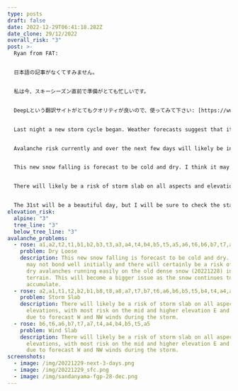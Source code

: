 ```yaml
---
type: posts
draft: false
date: 2022-12-29T06:41:18.282Z
date_clone: 29/12/2022
overall_risk: "3"
post: >-
  Ryan from FAT:


  日本語の記事がなくてすみません。


  私は今、スキーシーズン直前で準備がとても忙しいです。


  DeepLという翻訳サイトがとてもクオリティが良いので、使ってみて下さい: [https://www.deepl.com/translator](https://www.deepl.com/translator?fbclid=IwAR3Ern1iJ5xLbYLl8dmr5a7xm1T3Aiil5X5AF74PnBnAUAnxdh5J_2VfdHQ)


  L﻿ast night a new storm cycle began. Weather forecasts suggest that it will be snowing most of the time until tomorrow evening (20221230). 


  A﻿valanche risk currently and over the next few days will likely be in this new 20221228 layer. i.e.  between the old, dense snow and the current new snow. 


  T﻿his new snow falling is forecast to be cold and dry. I think it may not bond well initially and there will certainly be a risk of loose dry avalanches running easily on the old dense snow (20221228) in steep terrain. This will become a bigger issue as the snow continues to accumulate.


  T﻿here will likely be a risk of storm slab on all aspects and elevations, with most risk on the mid and higher elevation E and SE slopes due to forecast W and NW winds during the storm.


  T﻿he 31st will be a beautiful day, but I will be sure to check the stability of new snow on the old snow (20221228 layer) before skiing any steep, complex avalanche terrain.
elevation_risk:
  alpine: "3"
  tree_line: "3"
  below_tree_line: "3"
avalanche_problems:
  - rose: a1,a2,t2,t1,b1,b2,b3,t3,a3,a4,t4,b4,b5,t5,a5,a6,t6,b6,b7,t7,a7,a8,t8,b8
    problem: Dry Loose
    description: T﻿his new snow falling is forecast to be cold and dry. I think it
      may not bond well initially and there will certainly be a risk of loose
      dry avalanches running easily on the old dense snow (20221228) in steep
      terrain. This will become a bigger issue as the snow continues to
      accumulate.
  - rose: a2,a1,t1,t2,b2,b1,b8,t8,a8,a7,t7,b7,t6,a6,b6,b5,t5,b4,t4,a4,a3,t3,b3,a5
    problem: Storm Slab
    description: T﻿here will likely be a risk of storm slab on all aspects and
      elevations, with most risk on the mid and higher elevation E and SE slopes
      due to forecast W and NW winds during the storm.
  - rose: b6,t6,a6,b7,t7,a7,t4,a4,b4,b5,t5,a5
    problem: Wind Slab
    description: T﻿here will likely be a risk of storm slab on all aspects and
      elevations, with most risk on the mid and higher elevation E and SE slopes
      due to forecast W and NW winds during the storm.
screenshots:
  - image: /img/20221229-next-3-days.png
  - image: /img/20221229_sfc.png
  - image: /img/sandanyama-fgp-28-dec.png
---
```

